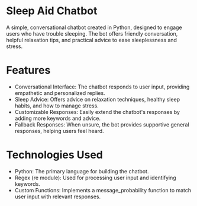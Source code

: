 
# Sleep Aid Chatbot
A simple, conversational chatbot created in Python, designed to engage users who have trouble sleeping. The bot offers friendly conversation, helpful relaxation tips, and practical advice to ease sleeplessness and stress.

# Features
- Conversational Interface: The chatbot responds to user input, providing empathetic and personalized replies.
- Sleep Advice: Offers advice on relaxation techniques, healthy sleep habits, and how to manage stress.
- Customizable Responses: Easily extend the chatbot's responses by adding more keywords and advice.
- Fallback Responses: When unsure, the bot provides supportive general responses, helping users feel heard.
# Technologies Used
- Python: The primary language for building the chatbot.
- Regex (re module): Used for processing user input and identifying keywords.
- Custom Functions: Implements a message_probability function to match user input with relevant responses.
